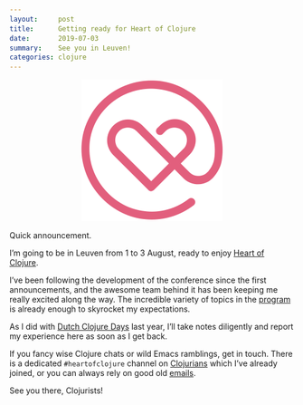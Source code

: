 ```yaml
---
layout:     post
title:      Getting ready for Heart of Clojure
date:       2019-07-03
summary:    See you in Leuven!
categories: clojure
---
```


<div style="text-align: center">
    <figure>
        <a href="https://heartofclojure.eu/"
           target="_blank"
           title="Heart of Clojure">
            <img src="/images/hoc-logo.png">
        </a>
    </figure>
</div>

Quick announcement.

I’m going to be in Leuven from 1 to 3 August, ready to enjoy [Heart of
Clojure](https://heartofclojure.eu/).

I’ve been following the development of the conference since the first
announcements, and the awesome team behind it has been keeping me really excited
along the way. The incredible variety of topics in the
[program](https://heartofclojure.eu/program) is already enough to skyrocket my
expectations.

As I did with [Dutch Clojure Days](https://www.manueluberti.eu/programming/2018/04/23/dcd-round-up/) last year, I’ll take notes diligently and report my experience here as soon as I get back.

If you fancy wise Clojure chats or wild Emacs ramblings, get in touch. There is
a dedicated `#heartofclojure` channel on [Clojurians](https://clojurians.slack.com/) which I’ve already joined, or
you can always rely on good old [emails](https://www.manueluberti.eu/contact/).

See you there, Clojurists!
